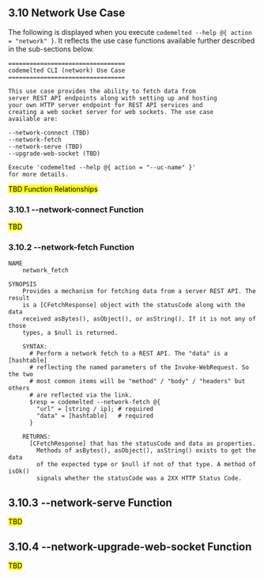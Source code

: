 ## 3.10 Network Use Case

The following is displayed when you execute `codemelted --help @{ action = "network" }`. It reflects the use case functions available further described in the sub-sections below.

```
=================================
codemelted CLI (network) Use Case
=================================

This use case provides the ability to fetch data from
server REST API endpoints along with setting up and hosting
your own HTTP server endpoint for REST API services and
creating a web socket server for web sockets. The use case
available are:

--network-connect (TBD)
--network-fetch
--network-serve (TBD)
--upgrade-web-socket (TBD)

Execute 'codemelted --help @{ action = "--uc-name" }'
for more details.
```

<mark>TBD Function Relationships</mark>

### 3.10.1 --network-connect Function

<mark>TBD</mark>

### 3.10.2 --network-fetch Function

```
NAME
    network_fetch

SYNOPSIS
    Provides a mechanism for fetching data from a server REST API. The result
    is a [CFetchResponse] object with the statusCode along with the data
    received asBytes(), asObject(), or asString(). If it is not any of those
    types, a $null is returned.

    SYNTAX:
      # Perform a network fetch to a REST API. The "data" is a [hashtable]
      # reflecting the named parameters of the Invoke-WebRequest. So the two
      # most common items will be "method" / "body" / "headers" but others
      # are reflected via the link.
      $resp = codemelted --network-fetch @{
        "url" = [string / ip]; # required
        "data" = [hashtable]   # required
      }

    RETURNS:
      [CFetchResponse] that has the statusCode and data as properties.
        Methods of asBytes(), asObject(), asString() exists to get the data
        of the expected type or $null if not of that type. A method of isOk()
        signals whether the statusCode was a 2XX HTTP Status Code.
```

## 3.10.3 --network-serve Function

<mark>TBD</mark>

## 3.10.4 --network-upgrade-web-socket Function

<mark>TBD</mark>
